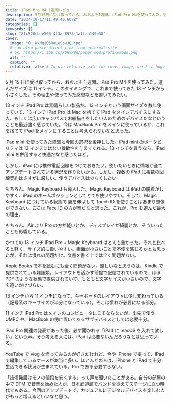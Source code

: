 ```yaml
---
title: iPad Pro M4 1週間レビュー
description: 5月15日に受け取ってから、おおよそ1週間。iPad Pro M4を使ってみた。選んだサイズは11インチ。このタイミングで、これまで使ってきた13インチから小さくした。その理由や使ってみた感想などを書いてみたい。
date: "2024-10-17T11:49:40.607Z"
categories: []
keywords: []
slug: "81c520cb-e566-4f3a-8973-1a1faa140e38"
cover:
  image: "0__WxMqjQ58aLeSowJQ.jpg"
  # can also paste direct link from external site
  # ex. https://i.ibb.co/K0HVPBd/paper-mod-profilemode.png
  alt: ""
  caption: ""
  relative: false # To use relative path for cover image, used in hugo Page-bundles
---
```


5 月 15 日に受け取ってから、おおよそ 1 週間。iPad Pro M4 を使ってみた。選んだサイズは 11 インチ。このタイミングで、これまで使ってきた 13 インチから小さくした。その理由や使ってみた感想などを書いてみたい。

13 インチ iPad Pro は素晴らしい製品だ。13 インチという画面サイズを数年使っていて、13 インチ iPad Pro は Mac を捨てて iPad をメインデバイスにする人、もしくは広いキャンパスでお絵描きをしたい人のためのデバイスだなということを最近強く感じていた。今は MacBook Pro をメインに使っているが、これを捨てて iPad をメインにすることは考えられないなと思った。

iPad mini を使ってみた経験も今回の選択を後押しした。iPad mini のポータビリティは 13 インチにはない機敏性を与えてくれる。13 インチを買うなら、iPad mini を併用すると快適だなと感じたほど。

しかし、iPad には携帯電話回線をつけておきたい。使いたいときに情報が全てアップデートされている状況を作りたいから。しかし、複数の iPad に複数の回線契約はさすがに厳しい。使うデバイスは少なくしたい。

もちろん、Magic Keyboard も導入した。Magic Keyboard は iPad の脱着がしやすく、iPad のホームポジションとしてとても使いやすい。そして、Magic Keyboard につけている状態で 腕を伸ばして Touch ID を使うことはあまり想像ができない。ここは Face ID の方が楽だなと思った。これが、Pro を選んだ最大の理由。

もちろん、Air より Pro の方が軽いとか、ディスプレイが綺麗とか、そういったことも影響している。

かつての 13 インチ iPad Pro + Magic Keyboard はとても重かった。それと比べると軽く、サイズ的に扱いやすい。画面が小さいことで不便を感じるかとも思ったが、それは慣れの問題だけ。文書を書く上では全く問題がない。

Apple Books で本を読むにも全く問題がない。厳しいなと思うのは、Kindle で提供されている雑誌類。レイアウトを活かす前提で配信されているので、ほぼ PDF のような状態で提供されていて、もともと文字サイズが小さいので、文字を追いかけづらい。

13 インチから 11 インチになって、キーボードのレイアウトは少し変わっている（記号系のキーサイズが半分になっている）。そこは慣れが必要になる部分。

11 インチ iPad Pro はメインのコンピュータにこそならないが、出先で使う UMPC や、MacBook の傍に置いてあるサブデバイスとしては必要十分。

iPad Pro 関連の発表があった後、必ず聞かれる「iPad に macOS を入れて欲しい」という声。そう考える人には、iPad は必要ないんだろうなとは思っている。

YouTube で vlog を漁ってみるのが好きだけれど、今や iPhone で撮って、iPad で編集しているケースが本当に多い。ほとんどの人は、iPhone と iPad で十分生活できる状況が生まれている。Pro である必要すらない。

「技術発展はモノの値段を安くする」って声を聞いたことがある。自分の部屋の中で DTM で音楽を始めた人が、日本武道館でバンドを従えてステージに立つ時代でもある。今回のアップデートで、カジュアルにデジタルデバイスを楽しむ人がもっと増えるといいなと思う。

